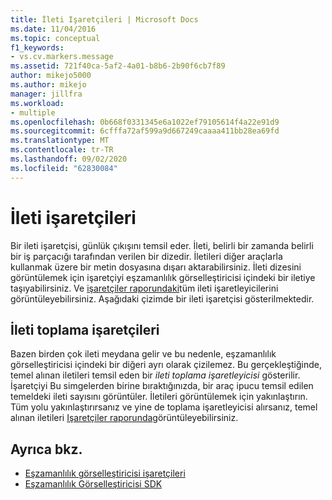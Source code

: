 ```yaml
---
title: İleti Işaretçileri | Microsoft Docs
ms.date: 11/04/2016
ms.topic: conceptual
f1_keywords:
- vs.cv.markers.message
ms.assetid: 721f40ca-5af2-4a01-b8b6-2b90f6cb7f89
author: mikejo5000
ms.author: mikejo
manager: jillfra
ms.workload:
- multiple
ms.openlocfilehash: 0b668f0331345e6a1022ef79105614f4a22e91d9
ms.sourcegitcommit: 6cfffa72af599a9d667249caaaa411bb28ea69fd
ms.translationtype: MT
ms.contentlocale: tr-TR
ms.lasthandoff: 09/02/2020
ms.locfileid: "62830084"
---
```

# <a name="message-markers"></a>İleti işaretçileri
Bir ileti işaretçisi, günlük çıkışını temsil eder. İleti, belirli bir zamanda belirli bir iş parçacığı tarafından verilen bir dizedir. İletileri diğer araçlarla kullanmak üzere bir metin dosyasına dışarı aktarabilirsiniz. İleti dizesini görüntülemek için işaretçiyi eşzamanlılık görselleştiricisi içindeki bir iletiye taşıyabilirsiniz. Ve [işaretçiler raporundaki](../profiling/markers-report.md)tüm ileti işaretleyicilerini görüntüleyebilirsiniz.  Aşağıdaki çizimde bir ileti işaretçisi gösterilmektedir.

## <a name="message-aggregation-markers"></a>İleti toplama işaretçileri
 Bazen birden çok ileti meydana gelir ve bu nedenle, eşzamanlılık görselleştiricisi içindeki bir diğeri ayrı olarak çizilemez. Bu gerçekleştiğinde, temel alınan iletileri temsil eden bir *ileti toplama işaretleyicisi* gösterilir. İşaretçiyi Bu simgelerden birine bıraktığınızda, bir araç ipucu temsil edilen temeldeki ileti sayısını görüntüler. İletileri görüntülemek için yakınlaştırın.  Tüm yolu yakınlaştırırsanız ve yine de toplama işaretleyicisi alırsanız, temel alınan iletileri [Işaretçiler raporunda](../profiling/markers-report.md)görüntüleyebilirsiniz.

## <a name="see-also"></a>Ayrıca bkz.
- [Eşzamanlılık görselleştiricisi işaretçileri](../profiling/concurrency-visualizer-markers.md)
- [Eşzamanlılık Görselleştiricisi SDK](../profiling/concurrency-visualizer-sdk.md)